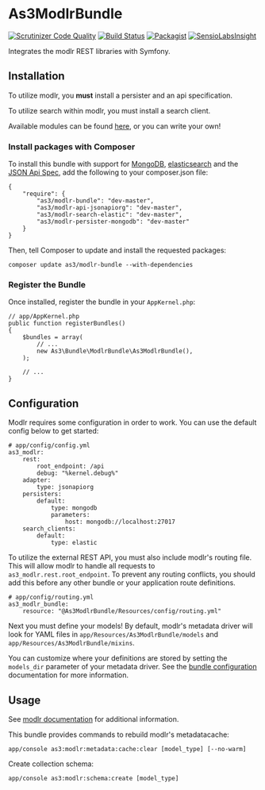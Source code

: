 # As3ModlrBundle
[![Scrutinizer Code Quality](https://scrutinizer-ci.com/g/as3io/As3ModlrBundle/badges/quality-score.png?b=master)](https://scrutinizer-ci.com/g/as3io/As3ModlrBundle/?branch=master) [![Build Status](https://travis-ci.org/as3io/As3ModlrBundle.svg?branch=master)](https://travis-ci.org/as3io/As3ModlrBundle) [![Packagist](https://img.shields.io/packagist/dt/as3/modlr-bundle.svg)](https://packagist.org/packages/as3/modlr-bundle) [![SensioLabsInsight](https://insight.sensiolabs.com/projects/6d7d530c-f405-4815-847a-4f7ff82960c5/mini.png)](https://insight.sensiolabs.com/projects/6d7d530c-f405-4815-847a-4f7ff82960c5)

Integrates the modlr REST libraries with Symfony.

## Installation

To utilize modlr, you **must** install a persister and an api specification.

To utilize search within modlr, you must install a search client.

Available modules can be found [here](http://github.com/as3io), or you can write your own!

### Install packages with Composer

To install this bundle with support for [MongoDB](http://mongodb.org), [elasticsearch](http://elasticsearch.org) and the [JSON Api Spec](http://jsonapi.org), add the following to your composer.json file:
```
{
    "require": {
        "as3/modlr-bundle": "dev-master",
        "as3/modlr-api-jsonapiorg": "dev-master",
        "as3/modlr-search-elastic": "dev-master",
        "as3/modlr-persister-mongodb": "dev-master"
    }
}
```

Then, tell Composer to update and install the requested packages:

```
composer update as3/modlr-bundle --with-dependencies
```

### Register the Bundle

Once installed, register the bundle in your `AppKernel.php`:
```
// app/AppKernel.php
public function registerBundles()
{
    $bundles = array(
        // ...
        new As3\Bundle\ModlrBundle\As3ModlrBundle(),
    );

    // ...
}
```

## Configuration

Modlr requires some configuration in order to work. You can use the default config below to get started:

```
# app/config/config.yml
as3_modlr:
    rest:
        root_endpoint: /api
        debug: "%kernel.debug%"
    adapter:
        type: jsonapiorg
    persisters:
        default:
            type: mongodb
            parameters:
                host: mongodb://localhost:27017
    search_clients:
        default:
            type: elastic
```

To utilize the external REST API, you must also include modlr's routing file. This will allow modlr to handle all requests to `as3_modlr.rest.root_endpoint`. To prevent any routing conflicts, you should add this before any other bundle or your application route definitions.
```
# app/config/routing.yml
as3_modlr_bundle:
    resource: "@As3ModlrBundle/Resources/config/routing.yml"
```

Next you must define your models! By default, modlr's metadata driver will look for YAML files in `app/Resources/As3ModlrBundle/models` and `app/Resources/As3ModlrBundle/mixins`.

You can customize where your definitions are stored by setting the `models_dir` parameter of your metadata driver. See the [bundle configuration](#) documentation for more information.

## Usage

See [modlr documentation](#) for additional information.

This bundle provides commands to rebuild modlr's metadatacache:
```
app/console as3:modlr:metadata:cache:clear [model_type] [--no-warm]
```

Create collection schema:
```
app/console as3:modlr:schema:create [model_type]
```
